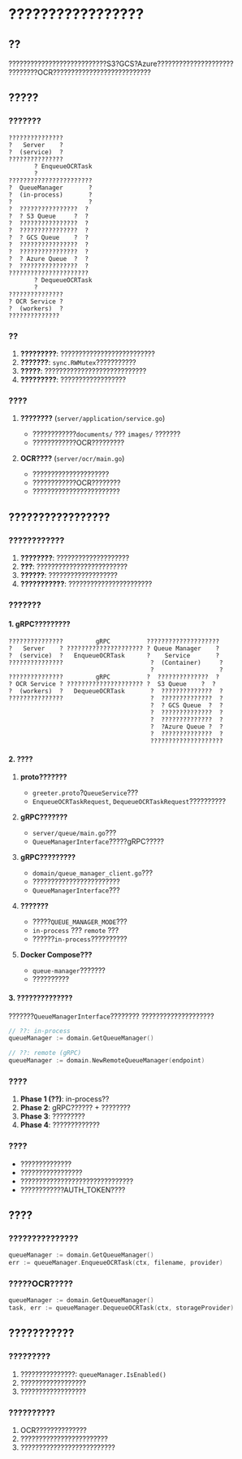 # ?????????????????

## ??

???????????????????????????S3?GCS?Azure?????????????????????
????????OCR???????????????????????????

## ?????

### ???????

```
???????????????
?   Server    ?
?  (service)  ?
???????????????
       ? EnqueueOCRTask
       ?
???????????????????????
?  QueueManager       ?
?  (in-process)       ?
?                     ?
?  ????????????????  ?
?  ? S3 Queue     ?  ?
?  ????????????????  ?
?  ????????????????  ?
?  ? GCS Queue    ?  ?
?  ????????????????  ?
?  ????????????????  ?
?  ? Azure Queue  ?  ?
?  ????????????????  ?
??????????????????????
       ? DequeueOCRTask
       ?
???????????????
? OCR Service ?
?  (workers)  ?
??????????????
```

### ??

1. **?????????**: ??????????????????????????
2. **???????**: `sync.RWMutex`???????????
3. **?????**: ????????????????????????????
4. **?????????**: ??????????????????

### ????

1. **????????** (`server/application/service.go`)
   - ????????????`documents/` ??? `images/` ???????
   - ????????????OCR?????????

2. **OCR????** (`server/ocr/main.go`)
   - ?????????????????????
   - ????????????OCR????????
   - ????????????????????????

## ?????????????????

### ????????????

1. **????????**: ????????????????????
2. **???**: ?????????????????????????
3. **??????**: ???????????????????
4. **???????????**: ???????????????????????

### ???????

#### 1. gRPC?????????

```
???????????????         gRPC          ????????????????????
?   Server    ? ????????????????????? ? Queue Manager    ?
?  (service)  ?   EnqueueOCRTask      ?    Service       ?
???????????????                        ?  (Container)     ?
                                       ?                  ?
???????????????         gRPC          ?  ??????????????  ?
? OCR Service ? ????????????????????? ?  S3 Queue    ?  ?
?  (workers)  ?   DequeueOCRTask       ?  ??????????????  ?
???????????????                        ?  ??????????????  ?
                                       ?  ? GCS Queue  ?  ?
                                       ?  ??????????????  ?
                                       ?  ??????????????  ?
                                       ?  ?Azure Queue ?  ?
                                       ?  ??????????????  ?
                                       ????????????????????
```

#### 2. ????

1. **proto???????**
   - `greeter.proto`?`QueueService`???
   - `EnqueueOCRTaskRequest`, `DequeueOCRTaskRequest`??????????

2. **gRPC???????**
   - `server/queue/main.go`???
   - `QueueManagerInterface`?????gRPC?????

3. **gRPC?????????**
   - `domain/queue_manager_client.go`???
   - ????????????????????????
   - `QueueManagerInterface`???

4. **???????**
   - ?????`QUEUE_MANAGER_MODE`???
   - `in-process` ??? `remote` ???
   - ??????`in-process`??????????

5. **Docker Compose???**
   - `queue-manager`???????
   - ??????????

#### 3. ??????????????

???????`QueueManagerInterface`????????
????????????????????

```go
// ??: in-process
queueManager := domain.GetQueueManager()

// ??: remote (gRPC)
queueManager := domain.NewRemoteQueueManager(endpoint)
```

### ????

1. **Phase 1 (??)**: in-process??
2. **Phase 2**: gRPC?????? + ????????
3. **Phase 3**: ?????????
4. **Phase 4**: ?????????????

### ????

- ??????????????
- ?????????????????
- ???????????????????????????????
- ????????????AUTH_TOKEN????

## ????

### ???????????????

```go
queueManager := domain.GetQueueManager()
err := queueManager.EnqueueOCRTask(ctx, filename, provider)
```

### ?????OCR?????

```go
queueManager := domain.GetQueueManager()
task, err := queueManager.DequeueOCRTask(ctx, storageProvider)
```

## ???????????

### ?????????

1. ???????????????: `queueManager.IsEnabled()`
2. ??????????????????
3. ??????????????????

### ??????????

1. OCR??????????????
2. ????????????????????????
3. ??????????????????????????
